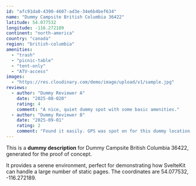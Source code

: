 ```yaml
---
id: "afc91da0-4390-4607-ad3e-34e6b4bef634"
name: "Dummy Campsite British Columbia 36422"
latitude: 54.077532
longitude: -116.272189
continent: "north-america"
country: "canada"
region: "british-columbia"
amenities:
  - "trash"
  - "picnic-table"
  - "tent-only"
  - "ATV-access"
images:
  - "https://res.cloudinary.com/demo/image/upload/v1/sample.jpg"
reviews:
  - author: "Dummy Reviewer A"
    date: "2025-08-020"
    rating: 4
    comment: "A nice, quiet dummy spot with some basic amenities."
  - author: "Dummy Reviewer B"
    date: "2025-09-01"
    rating: 2
    comment: "Found it easily. GPS was spot on for this dummy location."
---
```


This is a **dummy description** for Dummy Campsite British Columbia 36422, generated for the proof of concept.

It provides a serene environment, perfect for demonstrating how SvelteKit can handle a large number of static pages. The coordinates are 54.077532, -116.272189.
